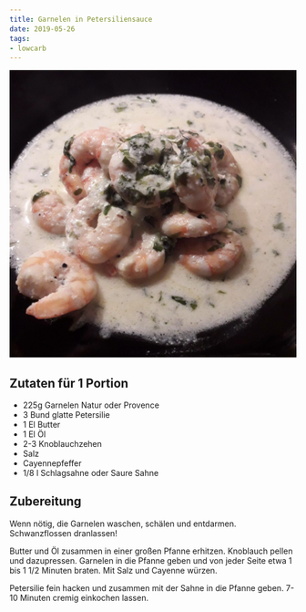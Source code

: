 ```yaml
---
title: Garnelen in Petersiliensauce
date: 2019-05-26
tags:
- lowcarb
---
```


![](/img/garnelen-in-petersiliensauce.webp)

## Zutaten für 1 Portion
- 225g Garnelen Natur oder Provence
- 3 Bund glatte Petersilie
- 1 El Butter
- 1 El Öl
- 2-3 Knoblauchzehen
- Salz
- Cayennepfeffer
- 1/8 l Schlagsahne oder Saure Sahne

## Zubereitung
Wenn nötig, die Garnelen waschen, schälen und entdarmen. Schwanzflossen dranlassen!

Butter und Öl zusammen in einer großen Pfanne erhitzen. Knoblauch pellen und dazupressen. Garnelen in die Pfanne geben und von jeder Seite etwa 1 bis 1 1/2 Minuten braten. Mit Salz und Cayenne würzen.

Petersilie fein hacken und zusammen mit der Sahne in die Pfanne geben. 7-10 Minuten cremig einkochen lassen.
